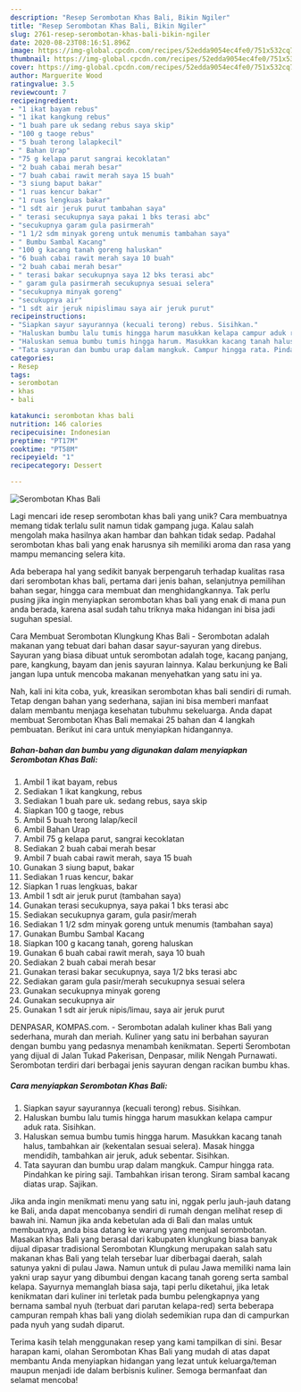 ```yaml
---
description: "Resep Serombotan Khas Bali, Bikin Ngiler"
title: "Resep Serombotan Khas Bali, Bikin Ngiler"
slug: 2761-resep-serombotan-khas-bali-bikin-ngiler
date: 2020-08-23T08:16:51.896Z
image: https://img-global.cpcdn.com/recipes/52edda9054ec4fe0/751x532cq70/serombotan-khas-bali-foto-resep-utama.jpg
thumbnail: https://img-global.cpcdn.com/recipes/52edda9054ec4fe0/751x532cq70/serombotan-khas-bali-foto-resep-utama.jpg
cover: https://img-global.cpcdn.com/recipes/52edda9054ec4fe0/751x532cq70/serombotan-khas-bali-foto-resep-utama.jpg
author: Marguerite Wood
ratingvalue: 3.5
reviewcount: 7
recipeingredient:
- "1 ikat bayam rebus"
- "1 ikat kangkung rebus"
- "1 buah pare uk sedang rebus saya skip"
- "100 g taoge rebus"
- "5 buah terong lalapkecil"
- " Bahan Urap"
- "75 g kelapa parut sangrai kecoklatan"
- "2 buah cabai merah besar"
- "7 buah cabai rawit merah saya 15 buah"
- "3 siung baput bakar"
- "1 ruas kencur bakar"
- "1 ruas lengkuas bakar"
- "1 sdt air jeruk purut tambahan saya"
- " terasi secukupnya saya pakai 1 bks terasi abc"
- "secukupnya garam gula pasirmerah"
- "1 1/2 sdm minyak goreng untuk menumis tambahan saya"
- " Bumbu Sambal Kacang"
- "100 g kacang tanah goreng haluskan"
- "6 buah cabai rawit merah saya 10 buah"
- "2 buah cabai merah besar"
- " terasi bakar secukupnya saya 12 bks terasi abc"
- " garam gula pasirmerah secukupnya sesuai selera"
- "secukupnya minyak goreng"
- "secukupnya air"
- "1 sdt air jeruk nipislimau saya air jeruk purut"
recipeinstructions:
- "Siapkan sayur sayurannya (kecuali terong) rebus. Sisihkan."
- "Haluskan bumbu lalu tumis hingga harum masukkan kelapa campur aduk rata. Sisihkan."
- "Haluskan semua bumbu tumis hingga harum. Masukkan kacang tanah halus, tambahkan air (kekentalan sesuai selera). Masak hingga mendidih, tambahkan air jeruk, aduk sebentar. Sisihkan."
- "Tata sayuran dan bumbu urap dalam mangkuk. Campur hingga rata. Pindahkan ke piring saji. Tambahkan irisan terong. Siram sambal kacang diatas urap. Sajikan."
categories:
- Resep
tags:
- serombotan
- khas
- bali

katakunci: serombotan khas bali 
nutrition: 146 calories
recipecuisine: Indonesian
preptime: "PT17M"
cooktime: "PT58M"
recipeyield: "1"
recipecategory: Dessert

---
```



![Serombotan Khas Bali](https://img-global.cpcdn.com/recipes/52edda9054ec4fe0/751x532cq70/serombotan-khas-bali-foto-resep-utama.jpg)

Lagi mencari ide resep serombotan khas bali yang unik? Cara membuatnya memang tidak terlalu sulit namun tidak gampang juga. Kalau salah mengolah maka hasilnya akan hambar dan bahkan tidak sedap. Padahal serombotan khas bali yang enak harusnya sih memiliki aroma dan rasa yang mampu memancing selera kita.

Ada beberapa hal yang sedikit banyak berpengaruh terhadap kualitas rasa dari serombotan khas bali, pertama dari jenis bahan, selanjutnya pemilihan bahan segar, hingga cara membuat dan menghidangkannya. Tak perlu pusing jika ingin menyiapkan serombotan khas bali yang enak di mana pun anda berada, karena asal sudah tahu triknya maka hidangan ini bisa jadi suguhan spesial.

Cara Membuat Serombotan Klungkung Khas Bali - Serombotan adalah makanan yang tebuat dari bahan dasar sayur-sayuran yang direbus. Sayuran yang biasa dibuat untuk serombotan adalah toge, kacang panjang, pare, kangkung, bayam dan jenis sayuran lainnya. Kalau berkunjung ke Bali jangan lupa untuk mencoba makanan menyehatkan yang satu ini ya.


Nah, kali ini kita coba, yuk, kreasikan serombotan khas bali sendiri di rumah. Tetap dengan bahan yang sederhana, sajian ini bisa memberi manfaat dalam membantu menjaga kesehatan tubuhmu sekeluarga. Anda dapat membuat Serombotan Khas Bali memakai 25 bahan dan 4 langkah pembuatan. Berikut ini cara untuk menyiapkan hidangannya.

<!--inarticleads1-->

##### Bahan-bahan dan bumbu yang digunakan dalam menyiapkan Serombotan Khas Bali:

1. Ambil 1 ikat bayam, rebus
1. Sediakan 1 ikat kangkung, rebus
1. Sediakan 1 buah pare uk. sedang rebus, saya skip
1. Siapkan 100 g taoge, rebus
1. Ambil 5 buah terong lalap/kecil
1. Ambil  Bahan Urap
1. Ambil 75 g kelapa parut, sangrai kecoklatan
1. Sediakan 2 buah cabai merah besar
1. Ambil 7 buah cabai rawit merah, saya 15 buah
1. Gunakan 3 siung baput, bakar
1. Sediakan 1 ruas kencur, bakar
1. Siapkan 1 ruas lengkuas, bakar
1. Ambil 1 sdt air jeruk purut (tambahan saya)
1. Gunakan  terasi secukupnya, saya pakai 1 bks terasi abc
1. Sediakan secukupnya garam, gula pasir/merah
1. Sediakan 1 1/2 sdm minyak goreng untuk menumis (tambahan saya)
1. Gunakan  Bumbu Sambal Kacang
1. Siapkan 100 g kacang tanah, goreng haluskan
1. Gunakan 6 buah cabai rawit merah, saya 10 buah
1. Sediakan 2 buah cabai merah besar
1. Gunakan  terasi bakar secukupnya, saya 1/2 bks terasi abc
1. Sediakan  garam gula pasir/merah secukupnya sesuai selera
1. Gunakan secukupnya minyak goreng
1. Gunakan secukupnya air
1. Gunakan 1 sdt air jeruk nipis/limau, saya air jeruk purut


DENPASAR, KOMPAS.com. - Serombotan adalah kuliner khas Bali yang sederhana, murah dan meriah. Kuliner yang satu ini berbahan sayuran dengan bumbu yang pedasnya menambah kenikmatan. Seperti Serombotan yang dijual di Jalan Tukad Pakerisan, Denpasar, milik Nengah Purnawati. Serombotan terdiri dari berbagai jenis sayuran dengan racikan bumbu khas. 

<!--inarticleads2-->

##### Cara menyiapkan Serombotan Khas Bali:

1. Siapkan sayur sayurannya (kecuali terong) rebus. Sisihkan.
1. Haluskan bumbu lalu tumis hingga harum masukkan kelapa campur aduk rata. Sisihkan.
1. Haluskan semua bumbu tumis hingga harum. Masukkan kacang tanah halus, tambahkan air (kekentalan sesuai selera). Masak hingga mendidih, tambahkan air jeruk, aduk sebentar. Sisihkan.
1. Tata sayuran dan bumbu urap dalam mangkuk. Campur hingga rata. Pindahkan ke piring saji. Tambahkan irisan terong. Siram sambal kacang diatas urap. Sajikan.


Jika anda ingin menikmati menu yang satu ini, nggak perlu jauh-jauh datang ke Bali, anda dapat mencobanya sendiri di rumah dengan melihat resep di bawah ini. Namun jika anda kebetulan ada di Bali dan malas untuk membuatnya, anda bisa datang ke warung yang menjual serombotan. Masakan khas Bali yang berasal dari kabupaten klungkung biasa banyak dijual dipasar tradisional Serombotan Klungkung merupakan salah satu makanan khas Bali yang telah tersebar luar diberbagai daerah, salah satunya yakni di pulau Jawa. Namun untuk di pulau Jawa memiliki nama lain yakni urap sayur yang dibumbui dengan kacang tanah goreng serta sambal kelapa. Sayurnya memanglah biasa saja, tapi perlu diketahui, jika letak kenikmatan dari kuliner ini terletak pada bumbu pelengkapnya yang bernama sambal nyuh (terbuat dari parutan kelapa-red) serta beberapa campuran rempah khas bali yang diolah sedemikian rupa dan di campurkan pada nyuh yang sudah diparut. 

Terima kasih telah menggunakan resep yang kami tampilkan di sini. Besar harapan kami, olahan Serombotan Khas Bali yang mudah di atas dapat membantu Anda menyiapkan hidangan yang lezat untuk keluarga/teman maupun menjadi ide dalam berbisnis kuliner. Semoga bermanfaat dan selamat mencoba!
